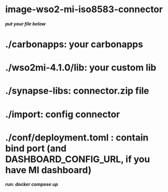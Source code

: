 # image-wso2-mi-iso8583-connector

##### put your file below

# ./carbonapps: your carbonapps

# ./wso2mi-4.1.0/lib: your custom lib

# ./synapse-libs: connector.zip file

# ./import: config connector

# ./conf/deployment.toml : contain bind port (and DASHBOARD_CONFIG_URL, if you have MI dashboard)

##### run: docker compose up
